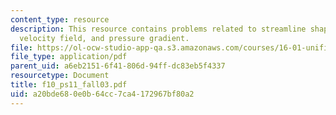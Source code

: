 ```yaml
---
content_type: resource
description: This resource contains problems related to streamline shapes of the 2-D
  velocity field, and pressure gradient.
file: https://ol-ocw-studio-app-qa.s3.amazonaws.com/courses/16-01-unified-engineering-i-ii-iii-iv-fall-2005-spring-2006/a20bde680e0b64cc7ca4172967bf80a2_f10_ps11_fall03.pdf
file_type: application/pdf
parent_uid: a6eb2151-6f41-806d-94ff-dc83eb5f4337
resourcetype: Document
title: f10_ps11_fall03.pdf
uid: a20bde68-0e0b-64cc-7ca4-172967bf80a2
---
```

